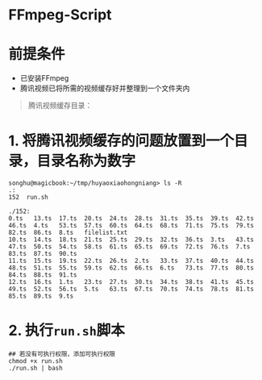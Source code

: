 # FFmpeg-Script

# 前提条件
- 已安装FFmpeg
- 腾讯视频已将所需的视频缓存好并整理到一个文件夹内
> 腾讯视频缓存目录：


# 1. 将腾讯视频缓存的问题放置到一个目录，目录名称为数字
```
songhu@magicbook:~/tmp/huyaoxiaohongniang> ls -R
.:
152  run.sh

./152:
0.ts   13.ts  17.ts  20.ts  24.ts  28.ts  31.ts  35.ts  39.ts  42.ts  46.ts  4.ts   53.ts  57.ts  60.ts  64.ts  68.ts  71.ts  75.ts  79.ts  82.ts  86.ts  8.ts   filelist.txt
10.ts  14.ts  18.ts  21.ts  25.ts  29.ts  32.ts  36.ts  3.ts   43.ts  47.ts  50.ts  54.ts  58.ts  61.ts  65.ts  69.ts  72.ts  76.ts  7.ts   83.ts  87.ts  90.ts
11.ts  15.ts  19.ts  22.ts  26.ts  2.ts   33.ts  37.ts  40.ts  44.ts  48.ts  51.ts  55.ts  59.ts  62.ts  66.ts  6.ts   73.ts  77.ts  80.ts  84.ts  88.ts  91.ts
12.ts  16.ts  1.ts   23.ts  27.ts  30.ts  34.ts  38.ts  41.ts  45.ts  49.ts  52.ts  56.ts  5.ts   63.ts  67.ts  70.ts  74.ts  78.ts  81.ts  85.ts  89.ts  9.ts

```

# 2. 执行`run.sh`脚本
```
## 若没有可执行权限，添加可执行权限
chmod +x run.sh
./run.sh | bash
```
